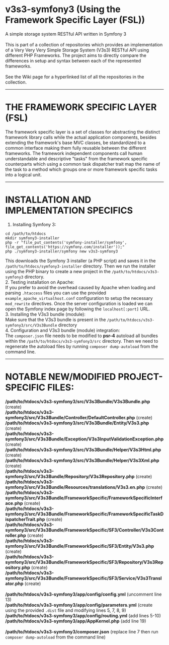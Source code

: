 # v3s3-symfony3 (Using the Framework Specific Layer (FSL))
A simple storage system RESTful API written in Symfony 3<br />
<br />
This is part of a collection of repositories which provides an implementation of a Very Very Very Simple Storage System (V3s3) RESTful API using different PHP Frameworks. The project aims to directly compare the differences in setup and syntax between each of the represented frameworks.<br />
<br />
See the Wiki page for a hyperlinked list of all the repositories in the collection.

<hr />

# THE FRAMEWORK SPECIFIC LAYER (FSL)
The framework specific layer is a set of classes for abstracting the distinct framework library calls while the actual application components, besides extending the framework's base MVC classes, be standardized to a common interface making them fully reusable between the different frameworks. The framework independent components call human understandable and descriptive "tasks" from the framework specific counterparts which using a common task dispatcher trait map the name of the task to a method which groups one or more framework specific tasks into a logical unit.

<hr />

# INSTALLATION AND IMPLEMENTATION SPECIFICS
1. Installing Symfony 3:<br />
```
cd /path/to/htdocs
mkdir symfony3-installer
php -r "file_put_contents('symfony-installer/symfony', file_get_contents('https://symfony.com/installer'));"
php ./symfony3-installer/symfony new v3s3-symfony3
```
This downloads the Symfony 3 installer (a PHP script) and saves it in the `/path/to/htdocs/symfony3-installer` directory. Then we run the installer using the PHP binary to create a new project in the `/path/to/htdocs/v3s3-symfony3` directory.<br />
2. Testing installation on Apache:<br />
If you prefer to avoid the overhead caused by Apache when loading and parsing `.htaccess` files you can use the provided `example_apache_virtualhost.conf` configuration to setup the necessary `mod_rewrite` directives. Once the server configuration is loaded we can open the Symfony index page by following the `localhost[:port]` URL.<br />
3. Installing the V3s3 bundle (module):<br />
Make sure that the V3s3 bundle is present in the `/path/to/htdocs/v3s3-symfony3/src/V3s3Bundle` directory<br />
4. Configuration and V3s3 bundle (module) integration:<br />
The `composer.json` file needs to be modified to **psr-4** autoload all bundles within the `/path/to/htdocs/v3s3-symfony3/src` directory. Then we need to regenerate the autoload files by running `composer dump-autoload` from the command line.

<hr />

# NOTABLE NEW/MODIFIED PROJECT-SPECIFIC FILES:
**/path/to/htdocs/v3s3-symfony3/src/V3s3Bundle/V3s3Bundle.php** (create)<br />
**/path/to/htdocs/v3s3-symfony3/src/V3s3Bundle/Controller/DefaultController.php** (create)<br />
**/path/to/htdocs/v3s3-symfony3/src/V3s3Bundle/Entity/V3s3.php** (create)<br />
**/path/to/htdocs/v3s3-symfony3/src/V3s3Bundle/Exception/V3s3InputValidationException.php** (create)<br />
**/path/to/htdocs/v3s3-symfony3/src/V3s3Bundle/Helper/V3s3Html.php** (create)<br />
**/path/to/htdocs/v3s3-symfony3/src/V3s3Bundle/Helper/V3s3Xml.php** (create)<br />
**/path/to/htdocs/v3s3-symfony3/src/V3s3Bundle/Repository/V3s3Repository.php** (create)<br />
**/path/to/htdocs/v3s3-symfony3/src/V3s3Bundle/Resources/translations/V3s3.en.php** (create)<br />
**/path/to/htdocs/v3s3-symfony3/src/V3s3Bundle/FrameworkSpecific/FrameworkSpecificInterface.php** (create)<br />
**/path/to/htdocs/v3s3-symfony3/src/V3s3Bundle/FrameworkSpecific/FrameworkSpecificTaskDispatcherTrait.php** (create)<br />
**/path/to/htdocs/v3s3-symfony3/src/V3s3Bundle/FrameworkSpecific/SF3/Controller/V3s3Controller.php** (create)<br />
**/path/to/htdocs/v3s3-symfony3/src/V3s3Bundle/FrameworkSpecific/SF3/Entity/V3s3.php** (create)<br />
**/path/to/htdocs/v3s3-symfony3/src/V3s3Bundle/FrameworkSpecific/SF3/Repository/V3s3Repository.php** (create)<br />
**/path/to/htdocs/v3s3-symfony3/src/V3s3Bundle/FrameworkSpecific/SF3/Service/V3s3Translator.php** (create)<br />
<br />
**/path/to/htdocs/v3s3-symfony3/app/config/config.yml** (uncomment line 13)<br />
**/path/to/htdocs/v3s3-symfony3/app/config/parameters.yml** (create using the provided `.dist` file and modifying lines 5, 7, 8, 9)<br />
**/path/to/htdocs/v3s3-symfony3/app/config/routing.yml** (add lines 5-10)<br />
**/path/to/htdocs/v3s3-symfony3/app/AppKernel.php** (add line 19)<br />
<br />
**/path/to/htdocs/v3s3-symfony3/composer.json** (replace line 7 then run `composer dump-autoload` from the command line)